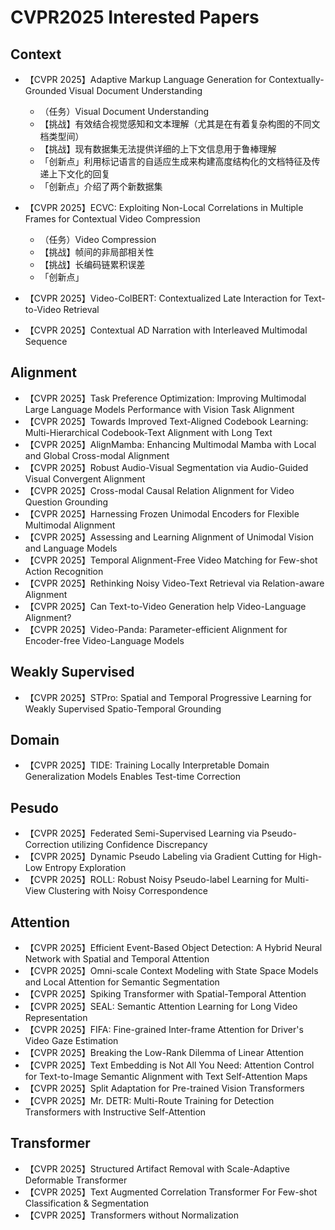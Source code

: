 # CVPR2025 Interested Papers

## Context

- 【CVPR 2025】Adaptive Markup Language Generation for Contextually-Grounded Visual Document Understanding
  - （任务）Visual Document Understanding
  - 【挑战】有效结合视觉感知和文本理解（尤其是在有着复杂构图的不同文档类型间）
  - 【挑战】现有数据集无法提供详细的上下文信息用于鲁棒理解
  - 「创新点」利用标记语言的自适应生成来构建高度结构化的文档特征及传递上下文化的回复
  - 「创新点」介绍了两个新数据集

- 【CVPR 2025】ECVC: Exploiting Non-Local Correlations in Multiple Frames for Contextual Video Compression
  - （任务）Video Compression 
  - 【挑战】帧间的非局部相关性
  - 【挑战】长编码链累积误差
  - 「创新点」

- 【CVPR 2025】Video-ColBERT: Contextualized Late Interaction for Text-to-Video Retrieval
- 【CVPR 2025】Contextual AD Narration with Interleaved Multimodal Sequence

## Alignment

- 【CVPR 2025】Task Preference Optimization: Improving Multimodal Large Language Models Performance with Vision Task Alignment
- 【CVPR 2025】Towards Improved Text-Aligned Codebook Learning: Multi-Hierarchical Codebook-Text Alignment with Long Text
- 【CVPR 2025】AlignMamba: Enhancing Multimodal Mamba with Local and Global Cross-modal Alignment
- 【CVPR 2025】Robust Audio-Visual Segmentation via Audio-Guided Visual Convergent Alignment
- 【CVPR 2025】Cross-modal Causal Relation Alignment for Video Question Grounding
- 【CVPR 2025】Harnessing Frozen Unimodal Encoders for Flexible Multimodal Alignment
- 【CVPR 2025】Assessing and Learning Alignment of Unimodal Vision and Language Models
- 【CVPR 2025】Temporal Alignment-Free Video Matching for Few-shot Action Recognition
- 【CVPR 2025】Rethinking Noisy Video-Text Retrieval via Relation-aware Alignment
- 【CVPR 2025】Can Text-to-Video Generation help Video-Language Alignment?
- 【CVPR 2025】Video-Panda: Parameter-efficient Alignment for Encoder-free Video-Language Models

## Weakly Supervised

- 【CVPR 2025】STPro: Spatial and Temporal Progressive Learning for Weakly Supervised Spatio-Temporal Grounding

## Domain

- 【CVPR 2025】TIDE: Training Locally Interpretable Domain Generalization Models Enables Test-time Correction

## Pesudo

- 【CVPR 2025】Federated Semi-Supervised Learning via Pseudo-Correction utilizing Confidence Discrepancy
- 【CVPR 2025】Dynamic Pseudo Labeling via Gradient Cutting for High-Low Entropy Exploration
- 【CVPR 2025】ROLL: Robust Noisy Pseudo-label Learning for Multi-View Clustering with Noisy Correspondence

## Attention

- 【CVPR 2025】Efficient Event-Based Object Detection: A Hybrid Neural Network with Spatial and Temporal Attention
- 【CVPR 2025】Omni-scale Context Modeling with State Space Models and Local Attention for Semantic Segmentation
- 【CVPR 2025】Spiking Transformer with Spatial-Temporal Attention
- 【CVPR 2025】SEAL: Semantic Attention Learning for Long Video Representation
- 【CVPR 2025】FIFA: Fine-grained Inter-frame Attention for Driver's Video Gaze Estimation
- 【CVPR 2025】Breaking the Low-Rank Dilemma of Linear Attention
- 【CVPR 2025】Text Embedding is Not All You Need: Attention Control for Text-to-Image Semantic Alignment with Text Self-Attention Maps
- 【CVPR 2025】Split Adaptation for Pre-trained Vision Transformers
- 【CVPR 2025】Mr. DETR: Multi-Route Training for Detection Transformers with Instructive Self-Attention

## Transformer

- 【CVPR 2025】Structured Artifact Removal with Scale-Adaptive Deformable Transformer
- 【CVPR 2025】Text Augmented Correlation Transformer For Few-shot Classification & Segmentation
- 【CVPR 2025】Transformers without Normalization